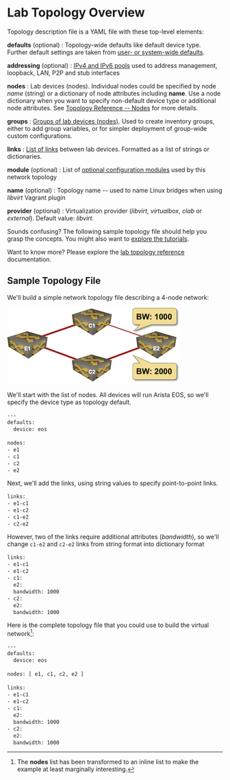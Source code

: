 # Lab Topology Overview

Topology description file is a YAML file with these top-level elements:

**defaults** (optional)
: Topology-wide defaults like default device type. Further default settings are taken from [user- or system-wide defaults](defaults.md).

**addressing** (optional)
: [IPv4 and IPv6 pools](addressing.md) used to address management, loopback, LAN, P2P and stub interfaces

**nodes**
: Lab devices (nodes). Individual nodes could be specified by node *name* (string) or a dictionary of node attributes including **name**. Use a node dictionary when you want to specify non-default device type or additional node attributes. See [Topology Reference -- Nodes](nodes.md) for more details.

**groups**
: [Groups of lab devices (nodes)](groups.md). Used to create inventory groups, either to add group variables, or for simpler deployment of group-wide custom configurations.

**links**
: [List of links](links.md) between lab devices. Formatted as a list of strings or dictionaries.

**module** (optional)
: List of [optional configuration modules](modules.md) used by this network topology

**name** (optional)
: Topology name -- used to name Linux bridges when using *libvirt* Vagrant plugin

**provider** (optional)
: Virtualization provider (*libvirt*, *virtualbox*, *clab* or *external*). Default value: *libvirt*.

Sounds confusing? The following sample topology file should help you grasp the concepts. You might also want to [explore the tutorials](tutorials.md).

Want to know more? Please explore the [lab topology reference](topology-reference.md) documentation.

## Sample Topology File

We'll build a simple network topology file describing a 4-node network:

![](topo-bandwidth.png)

We'll start with the list of nodes. All devices will run Arista EOS, so we'll specify the device type as topology default.

```
---
defaults:
  device: eos

nodes:
- e1
- c1
- c2
- e2
```

Next, we'll add the links, using string values to specify point-to-point links.

```
links:
- e1-c1
- e1-c2
- c1-e2
- c2-e2
```

However, two of the links require additional attributes (*bandwidth*), so we'll change `c1-e2` and `c2-e2` links from string format into dictionary format

```
links:
- e1-c1
- e1-c2
- c1:
  e2:
  bandwidth: 1000
- c2:
  e2:
  bandwidth: 1000
```

Here is the complete topology file that you could use to build the virtual network[^1]:

```
---
defaults:
  device: eos

nodes: [ e1, c1, c2, e2 ]

links:
- e1-c1
- e1-c2
- c1:
  e2:
  bandwidth: 1000
- c2:
  e2:
  bandwidth: 1000
```

[^1]: The **nodes** list has been transformed to an inline list to make the example at least marginally interesting.
